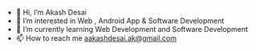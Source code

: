 - 👋 Hi, I’m Akash Desai
- 👀 I’m interested in Web , Android App & Software Development
- 🌱 I’m currently learning Web Development and Software Development
- 📫 How to reach me aakashdesai.ak@gmail.com

<!---
akashdesai-ak/akashdesai-ak is a ✨ special ✨ repository because its `README.md` (this file) appears on your GitHub profile.
You can click the Preview link to take a look at your changes.
--->
